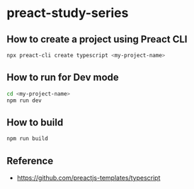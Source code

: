 # preact-study-series

## How to create a project using Preact CLI

```bash
npx preact-cli create typescript <my-project-name>
```

## How to run for Dev mode

```bash
cd <my-project-name>
npm run dev
```

## How to build

```bash
npm run build
```

## Reference

- <https://github.com/preactjs-templates/typescript>
